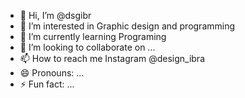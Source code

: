 - 👋 Hi, I’m @dsgibr
- 👀 I’m interested in Graphic design and programming
- 🌱 I’m currently learning Programing
- 💞️ I’m looking to collaborate on ...
- 📫 How to reach me Instagram @design_ibra
- 😄 Pronouns: ...
- ⚡ Fun fact: ...

<!---
dsgibr/dsgibr is a ✨ special ✨ repository because its `README.md` (this file) appears on your GitHub profile.
You can click the Preview link to take a look at your changes.
--->
